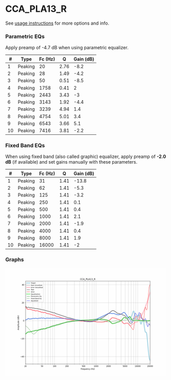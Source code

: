 # CCA_PLA13_R
See [usage instructions](https://github.com/jaakkopasanen/AutoEq#usage) for more options and info.

### Parametric EQs
Apply preamp of -4.7 dB when using parametric equalizer.

|   # | Type    |   Fc (Hz) |    Q |   Gain (dB) |
|-----|---------|-----------|------|-------------|
|   1 | Peaking |        20 | 2.76 |        -8.2 |
|   2 | Peaking |        28 | 1.49 |        -4.2 |
|   3 | Peaking |        50 | 0.51 |        -8.5 |
|   4 | Peaking |      1758 | 0.41 |         2   |
|   5 | Peaking |      2443 | 3.43 |        -3   |
|   6 | Peaking |      3143 | 1.92 |        -4.4 |
|   7 | Peaking |      3239 | 4.94 |         1.4 |
|   8 | Peaking |      4754 | 5.01 |         3.4 |
|   9 | Peaking |      6543 | 3.66 |         5.1 |
|  10 | Peaking |      7416 | 3.81 |        -2.2 |

### Fixed Band EQs
When using fixed band (also called graphic) equalizer, apply preamp of **-2.0 dB** (if available) and set gains manually with these parameters.

|   # | Type    |   Fc (Hz) |    Q |   Gain (dB) |
|-----|---------|-----------|------|-------------|
|   1 | Peaking |        31 | 1.41 |       -13.8 |
|   2 | Peaking |        62 | 1.41 |        -5.3 |
|   3 | Peaking |       125 | 1.41 |        -3.2 |
|   4 | Peaking |       250 | 1.41 |         0.1 |
|   5 | Peaking |       500 | 1.41 |         0.4 |
|   6 | Peaking |      1000 | 1.41 |         2.1 |
|   7 | Peaking |      2000 | 1.41 |        -1.9 |
|   8 | Peaking |      4000 | 1.41 |         0.4 |
|   9 | Peaking |      8000 | 1.41 |         1.9 |
|  10 | Peaking |     16000 | 1.41 |        -2   |

### Graphs
![](./CCA_PLA13_R.png)

